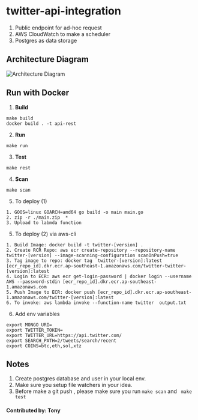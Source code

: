# twitter-api-integration
1. Public endpoint for ad-hoc request
2. AWS CloudWatch to make a scheduler
3. Postgres as data storage

##  Architecture Diagram
![Architecture Diagram](https://twitter-service/blob/main/twitterDiagram.png)
##  Run with Docker

1. **Build**
```shell script
make build
docker build . -t api-rest 
```
2. **Run**
```shell script
make run
```
3. **Test**
```shell script
make rest
```
4. **Scan**
```shell script
make scan
```
5. To deploy (1)
```shell script
1. GOOS=linux GOARCH=amd64 go build -o main main.go
2. zip -r ./main.zip  *
3. Upload to labmda function
```
5. To deploy (2) via aws-cli
```shell script
1. Build Image: docker build -t twitter-[version] .
2. Create RCR Repo: aws ecr create-repository --repository-name twitter-[version] --image-scanning-configuration scanOnPush=true
3. Tag image to repo: docker tag  twitter-[version]:latest [ecr_repo_id].dkr.ecr.ap-southeast-1.amazonaws.com/twitter-twitter-[version]:latest
4. Login to ECR: aws ecr get-login-password | docker login --username AWS --password-stdin [ecr_repo_id].dkr.ecr.ap-southeast-1.amazonaws.com
5. Push Image to ECR: docker push [ecr_repo_id].dkr.ecr.ap-southeast-1.amazonaws.com/twitter-[version]:latest
6. To invoke: aws lambda invoke --function-name twitter  output.txt 
```
6. Add env variables
```shell script
export MONGO_URI=
export TWITTER_TOKEN=
export TWITTER_URL=https://api.twitter.com/
export SEARCH_PATH=2/tweets/search/recent
export COINS=btc,eth,sol,xtz
```

## Notes
1. Create postgres database and user in your local env.
2. Make sure you setup file watchers in your idea.
3. Before make a git push , please make sure you run ```make scan``` and ``` make test```
#### Contributed by: Tony
